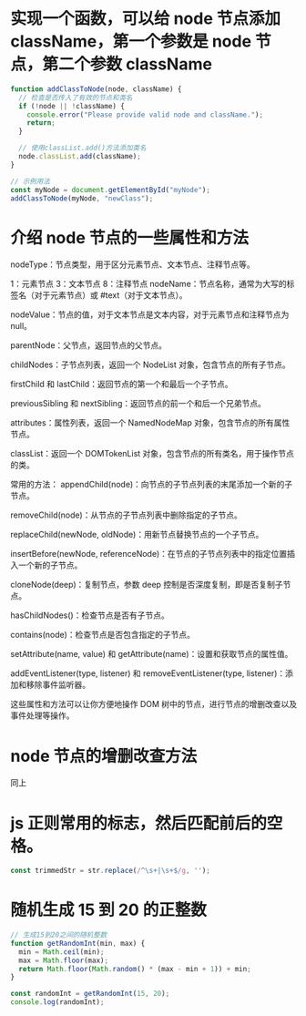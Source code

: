 # 实现一个函数，可以给 node 节点添加 className，第一个参数是 node 节点，第二个参数 className

```javascript
function addClassToNode(node, className) {
  // 检查是否传入了有效的节点和类名
  if (!node || !className) {
    console.error("Please provide valid node and className.");
    return;
  }

  // 使用classList.add()方法添加类名
  node.classList.add(className);
}

// 示例用法
const myNode = document.getElementById("myNode");
addClassToNode(myNode, "newClass");
```

# 介绍 node 节点的一些属性和方法

nodeType：节点类型，用于区分元素节点、文本节点、注释节点等。

1：元素节点
3：文本节点
8：注释节点
nodeName：节点名称，通常为大写的标签名（对于元素节点）或 #text（对于文本节点）。

nodeValue：节点的值，对于文本节点是文本内容，对于元素节点和注释节点为 null。

parentNode：父节点，返回节点的父节点。

childNodes：子节点列表，返回一个 NodeList 对象，包含节点的所有子节点。

firstChild 和 lastChild：返回节点的第一个和最后一个子节点。

previousSibling 和 nextSibling：返回节点的前一个和后一个兄弟节点。

attributes：属性列表，返回一个 NamedNodeMap 对象，包含节点的所有属性节点。

classList：返回一个 DOMTokenList 对象，包含节点的所有类名，用于操作节点的类。

常用的方法：
appendChild(node)：向节点的子节点列表的末尾添加一个新的子节点。

removeChild(node)：从节点的子节点列表中删除指定的子节点。

replaceChild(newNode, oldNode)：用新节点替换节点的一个子节点。

insertBefore(newNode, referenceNode)：在节点的子节点列表中的指定位置插入一个新的子节点。

cloneNode(deep)：复制节点，参数 deep 控制是否深度复制，即是否复制子节点。

hasChildNodes()：检查节点是否有子节点。

contains(node)：检查节点是否包含指定的子节点。

setAttribute(name, value) 和 getAttribute(name)：设置和获取节点的属性值。

addEventListener(type, listener) 和 removeEventListener(type, listener)：添加和移除事件监听器。

这些属性和方法可以让你方便地操作 DOM 树中的节点，进行节点的增删改查以及事件处理等操作。

# node 节点的增删改查方法

同上

# js 正则常用的标志，然后匹配前后的空格。

```javascript
const trimmedStr = str.replace(/^\s+|\s+$/g, '');
```

# 随机生成 15 到 20 的正整数

```javascript
// 生成15到20之间的随机整数
function getRandomInt(min, max) {
  min = Math.ceil(min);
  max = Math.floor(max);
  return Math.floor(Math.random() * (max - min + 1)) + min;
}

const randomInt = getRandomInt(15, 20);
console.log(randomInt);

```
